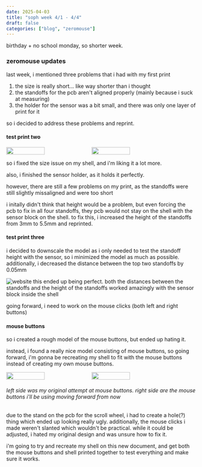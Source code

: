 ```yaml
---
date: 2025-04-03
title: "soph week 4/1 - 4/4"
draft: false
categories: ["blog", "zeromouse"]
---
```


birthday + no school monday, so shorter week.

### zeromouse updates
last week, i mentioned three problems that i had with my first print

1. the size is really short... like way shorter than i thought
2. the standoffs for the pcb aren't aligned properly (mainly because i suck at measuring)
3. the holder for the sensor was a bit small, and there was only one layer of print for it

so i decided to address these problems and reprint.

#### test print two
<div style="display: flex;">  
  <img style="width: 45%;" src="/img/soph/11/sensor.jpeg">
  <img style="width: 45%;" src="/img/soph/11/print2.jpeg">
</div>

so i fixed the size issue on my shell, and i'm liking it a lot more.

also, i finished the sensor holder, as it holds it perfectly.

however, there are still a few problems on my print, as the standoffs were still slightly missaligned and were too short

i initally didn't think that height would be a problem, but even forcing the pcb to fix in all four standoffs, they pcb would not stay on the shell with the sensor block on the shell. to fix this, i increased the height of the standoffs from 3mm to 5.5mm and reprinted. 

#### test print three
i decided to downscale the model as i only needed to test the standoff height with the sensor, so i minimized the model as much as possible. additionally, i decreased the distance between the top two standoffs by 0.05mm

![website](/img/soph/11/test.jpeg)
this ended up being perfect. both the distances between the standoffs and the height of the standoffs worked amazingly with the sensor block inside the shell

going forward, i need to work on the mouse clicks (both left and right buttons)

#### mouse buttons
so i created a rough model of the mouse buttons, but ended up hating it.

instead, i found a really nice model consisting of mouse buttons, so going forward, i'm gonna be recreating my shell to fit with the mouse buttons instead of creating my own mouse buttons.
<div style="display: flex;">  
  <img style="width: 45%;" src="/img/soph/11/old.png">
  <img style="width: 45%;" src="/img/soph/11/new.png">
</div>

###### left side was my original attempt at mouse buttons. right side are the mouse buttons i'll be using moving forward from now
due to the stand on the pcb for the scroll wheel, i had to create a hole(?) thing which ended up looking really ugly. additionally, the mouse clicks i made weren't slanted which wouldn't be practical. while it could be adjusted, i hated my original design and was unsure how to fix it.

i'm going to try and recreate my shell on this new document, and get both the mouse buttons and shell printed together to test everything and make sure it works.